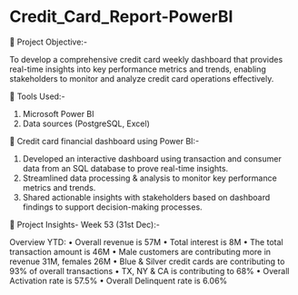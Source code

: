 # Credit_Card_Report-PowerBI

🔗 Project Objective:-

To develop a comprehensive credit card weekly dashboard that provides real-time insights into key performance metrics and trends, enabling stakeholders to monitor and analyze credit card operations effectively.

🔗 Tools Used:-

1. Microsoft Power BI
2. Data sources (PostgreSQL, Excel)

🔗 Credit card financial dashboard using Power BI:-

1. Developed an interactive dashboard using transaction and consumer data from an SQL database to prove real-time insights.
2. Streamlined data processing & analysis to monitor key performance metrics and trends.
3. Shared actionable insights with stakeholders based on dashboard findings to support decision-making processes.

🔗 Project Insights- Week 53 (31st Dec):-

Overview YTD:
• Overall revenue is 57M
• Total interest is 8M
• The total transaction amount is 46M
• Male customers are contributing more in revenue 31M, females 26M
• Blue & Silver credit cards are contributing to 93% of overall transactions
• TX, NY & CA is contributing to 68%
• Overall Activation rate is 57.5%
• Overall Delinquent rate is 6.06%
